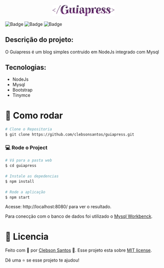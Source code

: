 <p align="center" >
    <img src="./github/logo.png" width="200">
</p>

![Badge](https://img.shields.io/static/v1?label=NodeJs&message=Interpreter&color=brightgreen)
![Badge](https://img.shields.io/static/v1?label=Javascript&message=language&color=yellow)
![Badge](https://img.shields.io/static/v1?label=TinyMce&message=Types&color=blue)




## Descrição do projeto:

<p> O Guiapress é um blog simples contruido em NodeJs integrado com Mysql </p>

## Tecnologias:

- NodeJs
- Mysql
- Bootstrap
- Tinymce

# :construction_worker: Como rodar
```bash
# Clone o Repositoria
$ git clone https://github.com/clebsonsantos/guiapress.git
```

### 💻 Rode o Project 

```bash
# Vá para a pasta web
$ cd guiapress

# Instale as depedencias
$ npm install

# Rode a aplicação
$ npm start
```
Acesse: http://localhost:8080/ para ver o resultado.

Para conecção com o banco de dados foi utilizado o [Mysql Workbenck](https://dev.mysql.com/downloads/workbench/).


# :closed_book: Licencia


Feito com 💙 por  [Clebson Santos](https://github.com/clebsonsantos) 🚀.
Esse projeto esta sobre [MIT license](./LICENSE).


Dê uma ⭐️ se esse projeto te ajudou!
